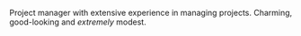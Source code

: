 Project manager with extensive experience in managing projects. Charming, good-looking
and *extremely* modest.
